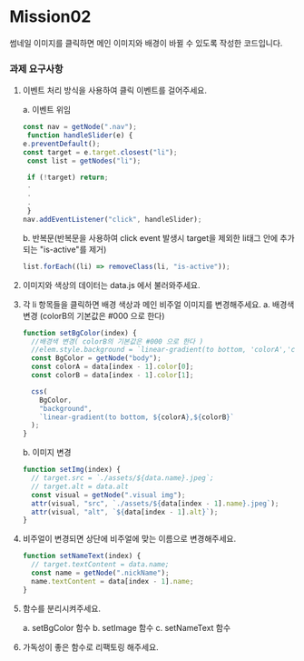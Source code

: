 # Mission02

썸네일 이미지를 클릭하면 메인 이미지와 배경이 바뀔 수 있도록 작성한 코드입니다.

### 과제 요구사항

1.  이벤트 처리 방식을 사용하여 클릭 이벤트를 걸어주세요.

    a. 이벤트 위임

    ```js
    const nav = getNode(".nav");
     function handleSlider(e) {
    e.preventDefault();
    const target = e.target.closest("li");
     const list = getNodes("li");

     if (!target) return;
     .
     .
     .
     }
    nav.addEventListener("click", handleSlider);
    ```

    b. 반복문(반복문을 사용하여 click event 발생시 target을 제외한 li태그 안에 추가되는 "is-active"를 제거)

    ```js
    list.forEach((li) => removeClass(li, "is-active"));
    ```

2.  이미지와 색상의 데이터는 data.js 에서 불러와주세요.
3.  각 li 항목들을 클릭하면 배경 색상과 메인 비주얼 이미지를 변경해주세요.
    a. 배경색 변경 (colorB의 기본값은 #000 으로 한다)

    ```js
    function setBgColor(index) {
      //배경색 변경( colorB의 기본값은 #000 으로 한다 )
      //elem.style.background = `linear-gradient(to bottom, 'colorA','colorB')`;
      const BgColor = getNode("body");
      const colorA = data[index - 1].color[0];
      const colorB = data[index - 1].color[1];

      css(
        BgColor,
        "background",
        `linear-gradient(to bottom, ${colorA},${colorB}`
      );
    }
    ```

    b. 이미지 변경

    ```js
    function setImg(index) {
      // target.src = `./assets/${data.name}.jpeg`;
      // target.alt = data.alt
      const visual = getNode(".visual img");
      attr(visual, "src", `./assets/${data[index - 1].name}.jpeg`);
      attr(visual, "alt", `${data[index - 1].alt}`);
    }
    ```

4.  비주얼이 변경되면 상단에 비주얼에 맞는 이름으로 변경해주세요.
    ```js
    function setNameText(index) {
      // target.textContent = data.name;
      const name = getNode(".nickName");
      name.textContent = data[index - 1].name;
    }
    ```
5.  함수를 분리시켜주세요.

    a. setBgColor 함수
    b. setImage 함수
    c. setNameText 함수

6.  가독성이 좋은 함수로 리팩토링 해주세요.
